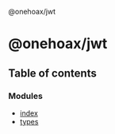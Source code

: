 @onehoax/jwt

# @onehoax/jwt

## Table of contents

### Modules

- [index](modules/index.md)
- [types](modules/types.md)
